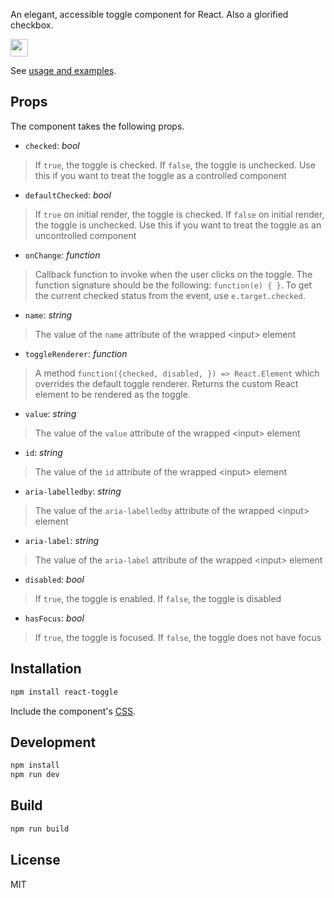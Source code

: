 An elegant, accessible toggle component for React. Also a glorified checkbox.

<img src="http://i.imgur.com/qNV79rp.png" height="28px" />

See [usage and examples](http://aaronshaf.github.io/react-toggle/).

## Props

The component takes the following props.

- `checked`: _bool_
> If `true`, the toggle is checked. If `false`, the toggle is unchecked.
	Use this if you want to treat the toggle as a controlled component

- `defaultChecked`: _bool_
> If `true` on initial render, the toggle is checked.
	If `false` on initial render, the toggle is unchecked.
	Use this if you want to treat the toggle as an uncontrolled component

- `onChange`: _function_
> Callback function to invoke when the user clicks on the toggle.
	The function signature should be the following: `function(e) { }`.
	To get the current checked status from the event, use `e.target.checked`.

- `name`: _string_
> The value of the `name` attribute of the wrapped \<input\> element

- `toggleRenderer`: _function_
> A method `function({checked, disabled, }) => React.Element` which overrides the default toggle renderer.
  Returns the custom React element to be rendered as the toggle.

- `value`: _string_
> The value of the `value` attribute of the wrapped \<input\> element

- `id`: _string_
> The value of the `id` attribute of the wrapped \<input\> element

- `aria-labelledby`: _string_
> The value of the `aria-labelledby` attribute of the wrapped \<input\> element

- `aria-label`: _string_
> The value of the `aria-label` attribute of the wrapped \<input\> element

- `disabled`: _bool_
> If `true`, the toggle is enabled. If `false`, the toggle is disabled

- `hasFocus`: _bool_
> If `true`, the toggle is focused. If `false`, the toggle does not have focus


## Installation

```bash
npm install react-toggle
```

Include the component's [CSS](./style.css).

## Development

```javascript
npm install
npm run dev
```

## Build

```javascript
npm run build
```

## License

MIT
